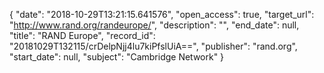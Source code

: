 {
  "date": "2018-10-29T13:21:15.641576", 
  "open_access": true, 
  "target_url": "http://www.rand.org/randeurope/", 
  "description": "", 
  "end_date": null, 
  "title": "RAND Europe", 
  "record_id": "20181029T132115/crDelpNjj4lu7kiPfslUiA==", 
  "publisher": "rand.org", 
  "start_date": null, 
  "subject": "Cambridge Network"
}

